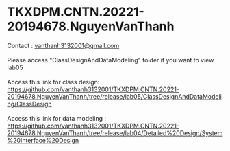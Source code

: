 # TKXDPM.CNTN.20221-20194678.NguyenVanThanh
Contact  : vanthanh3132001@gmail.com <br>
<br>
Please access "ClassDesignAndDataModeling" folder if you want to view lab05 <br>
<br>
Access this link for class design: https://github.com/vanthanh3132001/TKXDPM.CNTN.20221-20194678.NguyenVanThanh/tree/release/lab05/ClassDesignAndDataModeling/ClassDesign <br>
<br>
Access this link for data modeling : https://github.com/vanthanh3132001/TKXDPM.CNTN.20221-20194678.NguyenVanThanh/tree/release/lab04/Detailed%20Design/System%20Interface%20Design
